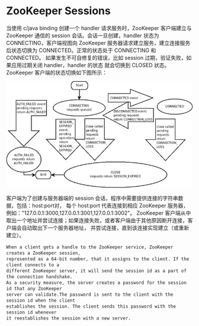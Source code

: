 # ZooKeeper Sessions
<p>当使用 c/java binding 创建一个 handler 请求服务时，ZooKeeper 客户端建立与 ZooKeeper 
通信的 session 会话。会话一旦创建，handler 状态为 CONNECTING，客户端视图向 ZooKeeper 
服务器请求建立服务，建立连接服务后状态切换为 CONNECTED。正常的状态处于 CONNECTING 和 CONNECTED。
如果发生不可自修复的错误，比如 session 过期，验证失败，如果应用过期关闭 handler，handler 的状态
就会切换到 CLOSED 状态。ZooKeeper 客户端的状态切换如下图所示：</p>

![handler state](https://github.com/SunnyMarkLiu/MeetZooKeeper/blob/master/%E5%AD%A6%E4%B9%A0%E7%AC%94%E8%AE%B0/handler_state.jpg)

<p>客户端为了创建与服务器端的 session 会话，程序中需要提供连接的字符串数据，包括：host:port对，
每个 host:port 代表连接到相应 ZooKeeper 服务器，例如："127.0.0.1:3000,127.0.0.1:3001,127.0.0.1:3002"。
ZooKeeper 客户端从中取出一个地址并尝试连接；如果连接失败，或者客户端由于其他原因断开连接，客户端会自动取出下一个服务器地址，
并尝试连接，直到该连接实现建立（或重新建立）。</p>

    When a client gets a handle to the ZooKeeper service, ZooKeeper creates a ZooKeeper session, 
    represented as a 64-bit number, that it assigns to the client. If the client connects to a 
    different ZooKeeper server, it will send the session id as a part of the connection handshake. 
    As a security measure, the server creates a password for the session id that any ZooKeeper 
    server can validate.The password is sent to the client with the session id when the client 
    establishes the session. The client sends this password with the session id whenever 
    it reestablishes the session with a new server.